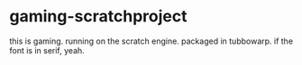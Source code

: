 # gaming-scratchproject
this is gaming. running on the scratch engine. packaged in tubbowarp.
if the font is in serif, yeah.
